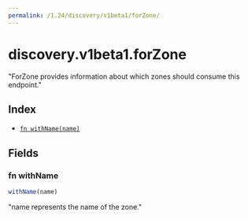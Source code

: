 ```yaml
---
permalink: /1.24/discovery/v1beta1/forZone/
---
```


# discovery.v1beta1.forZone

"ForZone provides information about which zones should consume this endpoint."

## Index

* [`fn withName(name)`](#fn-withname)

## Fields

### fn withName

```ts
withName(name)
```

"name represents the name of the zone."